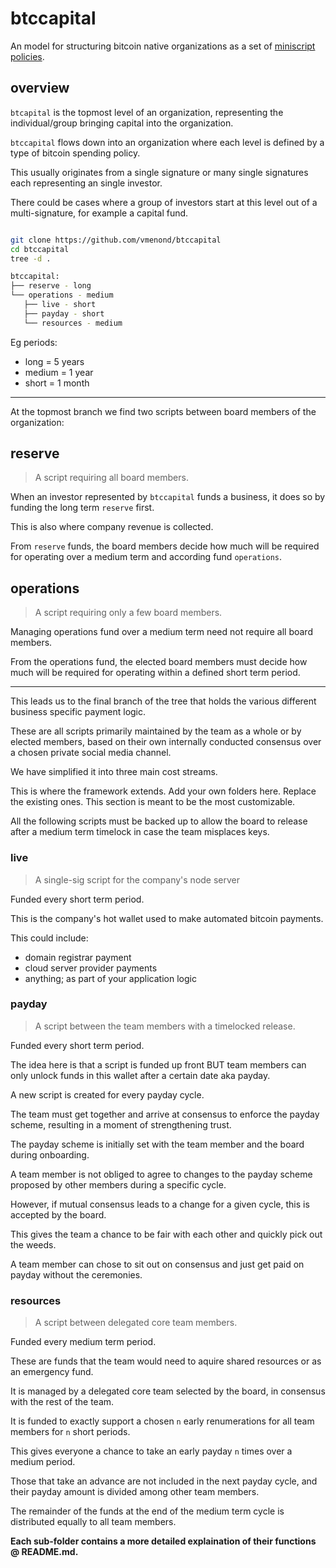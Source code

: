 # btccapital 

An model for structuring bitcoin native organizations as a set of [miniscript policies](http://bitcoin.sipa.be/miniscript/).

## overview

`btcapital` is the topmost level of an organization, representing the individual/group bringing capital into the organization.

`btccapital` flows down into an organization where each level is defined by a type of bitcoin spending policy.

This usually originates from a single signature or many single signatures each representing an single investor. 

There could be cases where a group of investors start at this level out of a multi-signature, for example a capital fund.


```bash

git clone https://github.com/vmenond/btccapital
cd btccapital
tree -d .

btccapital:
├── reserve - long
└── operations - medium
   ├── live - short
   ├── payday - short	   
   └── resources - medium
```

Eg periods:

- long = 5 years
- medium = 1 year
- short = 1 month

<hr>

At the topmost branch we find two scripts between board members of the organization:

## reserve

> A script requiring all board members.

When an investor represented by `btccapital` funds a business, it does so by funding the long term `reserve` first.

This is also where company revenue is collected.

From `reserve` funds, the board members decide how much will be required for operating over a medium term and according fund `operations`.

## operations

> A script requiring only a few board members.

Managing operations fund over a medium term need not require all board members.

From the operations fund, the elected board members must decide how much will be required for operating within a defined short term period.

<hr>

This leads us to the final branch of the tree that holds the various different business specific payment logic.

These are all scripts primarily maintained by the team as a whole or by elected members, based on their own internally conducted consensus over a chosen private social media channel. 

We have simplified it into three main cost streams. 

This is where the framework extends. Add your own folders here. Replace the existing ones. This section is meant to be the most customizable.

All the following scripts must be backed up to allow the board to release after a medium term timelock in case the team misplaces keys.

### live

> A single-sig script for the company's node server

Funded every short term period.

This is the company's hot wallet used to make automated bitcoin payments.

This could include:
- domain registrar payment
- cloud server provider payments
- anything; as part of your application logic

### payday

> A script between the team members with a timelocked release.

Funded every short term period.

The idea here is that a script is funded up front BUT team members can only unlock funds in this wallet after a certain date aka payday.

A new script is created for every payday cycle.

The team must get together and arrive at consensus to enforce the payday scheme, resulting in a moment of strengthening trust.

The payday scheme is initially set with the team member and the board during onboarding. 

A team member is not obliged to agree to changes to the payday scheme proposed by other members during a specific cycle. 

However, if mutual consensus leads to a change for a given cycle, this is accepted by the board.

This gives the team a chance to be fair with each other and quickly pick out the weeds.

A team member can chose to sit out on consensus and just get paid on payday without the ceremonies.
 
### resources

> A script between delegated core team members.

Funded every medium term period.

These are funds that the team would need to aquire shared resources or as an emergency fund.

It is managed by a delegated core team selected by the board, in consensus with the rest of the team.

It is funded to exactly support a chosen `n` early renumerations for all team members for `n` short periods.

This gives everyone a chance to take an early payday `n` times over a medium period.

Those that take an advance are not included in the next payday cycle, and their payday amount is divided among other team members. 

The remainder of the funds at the end of the medium term cycle is distributed equally to all team members.


<b>Each sub-folder contains a more detailed explaination of their functions @ README.md.</b>
